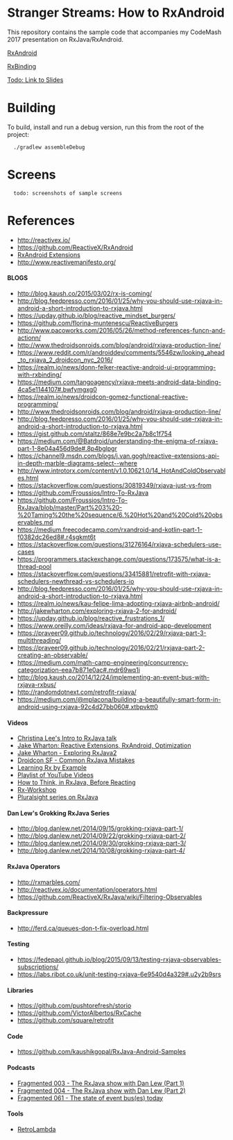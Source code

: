 Stranger Streams: How to RxAndroid
=====================================

This repository contains the sample code that accompanies my CodeMash 2017 presentation on RxJava/RxAndroid.

[RxAndroid](https://github.com/ReactiveX/RxAndroid)

[RxBinding](https://github.com/JakeWharton/RxBinding)

[Todo: Link to Slides](http://www.google.com)

# Building

To build, install and run a debug version, run this from the root of the project:

```
  ./gradlew assembleDebug
```

# Screens
```
  todo: screenshots of sample screens
```

# References

* http://reactivex.io/
* https://github.com/ReactiveX/RxAndroid
* [RxAndroid Extensions](https://github.com/ReactiveX/RxAndroid/wiki)
* http://www.reactivemanifesto.org/

#### BLOGS
* http://blog.kaush.co/2015/03/02/rx-is-coming/
* http://blog.feedpresso.com/2016/01/25/why-you-should-use-rxjava-in-android-a-short-introduction-to-rxjava.html
* https://upday.github.io/blog/reactive_mindset_burgers/
* https://github.com/florina-muntenescu/ReactiveBurgers
* http://www.pacoworks.com/2016/05/26/method-references-funcn-and-actionn/
* http://www.thedroidsonroids.com/blog/android/rxjava-production-line/
* https://www.reddit.com/r/androiddev/comments/5546zw/looking_ahead_to_rxjava_2_droidcon_nyc_2016/
* https://realm.io/news/donn-felker-reactive-android-ui-programming-with-rxbinding/
* https://medium.com/tangoagency/rxjava-meets-android-data-binding-4ca5e1144107#.bwfymgxg0
* https://realm.io/news/droidcon-gomez-functional-reactive-programming/
* http://www.thedroidsonroids.com/blog/android/rxjava-production-line/
* http://blog.feedpresso.com/2016/01/25/why-you-should-use-rxjava-in-android-a-short-introduction-to-rxjava.html
* https://gist.github.com/staltz/868e7e9bc2a7b8c1f754
* https://medium.com/@Batdroid/understanding-the-enigma-of-rxjava-part-1-8e04a456d9de#.8p4bglpgr
* https://channel9.msdn.com/blogs/j.van.gogh/reactive-extensions-api-in-depth-marble-diagrams-select--where
* http://www.introtorx.com/content/v1.0.10621.0/14_HotAndColdObservables.html
* https://stackoverflow.com/questions/30819349/rxjava-just-vs-from
* https://github.com/Froussios/Intro-To-RxJava
* https://github.com/Froussios/Intro-To-RxJava/blob/master/Part%203%20-%20Taming%20the%20sequence/6.%20Hot%20and%20Cold%20observables.md
* https://medium.freecodecamp.com/rxandroid-and-kotlin-part-1-f0382dc26ed8#.r4sgkmt6t
* https://stackoverflow.com/questions/31276164/rxjava-schedulers-use-cases
* https://programmers.stackexchange.com/questions/173575/what-is-a-thread-pool
* https://stackoverflow.com/questions/33415881/retrofit-with-rxjava-schedulers-newthread-vs-schedulers-io
* http://blog.feedpresso.com/2016/01/25/why-you-should-use-rxjava-in-android-a-short-introduction-to-rxjava.html
* https://realm.io/news/kau-felipe-lima-adopting-rxjava-airbnb-android/
* http://jakewharton.com/exploring-rxjava-2-for-android/
* https://upday.github.io/blog/reactive_frustrations_1/
* https://www.oreilly.com/ideas/rxjava-for-android-app-development
* https://praveer09.github.io/technology/2016/02/29/rxjava-part-3-multithreading/
* https://praveer09.github.io/technology/2016/02/21/rxjava-part-2-creating-an-observable/
* https://medium.com/math-camp-engineering/concurrency-categorization-eea7b871e0ac#.mdr69wq1i
* http://blog.kaush.co/2014/12/24/implementing-an-event-bus-with-rxjava-rxbus/
* http://randomdotnext.com/retrofit-rxjava/
* https://medium.com/@mplacona/building-a-beautifully-smart-form-in-android-using-rxjava-92c4d27bb060#.xtbpvktt0

#### Videos
* [Christina Lee's Intro to RxJava talk](https://realm.io/news/intro-to-rxjava/)
* [Jake Wharton: Reactive Extensions, RxAndroid, Optimization](https://www.youtube.com/watch?v=qGM04LcSCmo)
* [Jake Wharton - Exploring RxJava2](https://realm.io/news/gotocph-jake-wharton-exploring-rxjava2-android/)
* [Droidcon SF - Common RxJava Mistakes](https://www.youtube.com/watch?v=QdmkXL7XikQ)
* [Learning Rx by Example](https://vimeo.com/190922794)
* [Playlist of YouTube Videos](https://www.youtube.com/playlist?list=PLWAnz6AE4dga8ZSEBr9kmCcqxKlBlZeOI)
* [How to Think, in RxJava, Before Reacting](https://vimeo.com/170796165)
* [Rx-Workshop](https://channel9.msdn.com/Series/Rx-Workshop/Rx-Workshop-Introduction)
* [Pluralsight series on RxJava](https://app.pluralsight.com/library/courses/reactive-programming-java-8-rxjava/table-of-contents)

#### Dan Lew's Grokking RxJava Series
* http://blog.danlew.net/2014/09/15/grokking-rxjava-part-1/
* http://blog.danlew.net/2014/09/22/grokking-rxjava-part-2/
* http://blog.danlew.net/2014/09/30/grokking-rxjava-part-3/
* http://blog.danlew.net/2014/10/08/grokking-rxjava-part-4/

#### RxJava Operators
* http://rxmarbles.com/
* http://reactivex.io/documentation/operators.html
* https://github.com/ReactiveX/RxJava/wiki/Filtering-Observables

#### Backpressure
* http://ferd.ca/queues-don-t-fix-overload.html

#### Testing
* https://fedepaol.github.io/blog/2015/09/13/testing-rxjava-observables-subscriptions/
* https://labs.ribot.co.uk/unit-testing-rxjava-6e9540d4a329#.u2y2b9srs

#### Libraries
* https://github.com/pushtorefresh/storio
* https://github.com/VictorAlbertos/RxCache
* https://github.com/square/retrofit

#### Code
* https://github.com/kaushikgopal/RxJava-Android-Samples

#### Podcasts
* [Fragmented 003 - The RxJava show with Dan Lew (Part 1)](http://fragmentedpodcast.com/episodes/3/)
* [Fragmented 004 - The RxJava show with Dan Lew (Part 2)](http://fragmentedpodcast.com/episodes/4/)
* [Fragmented 061 - The state of event bus(es) today](http://fragmentedpodcast.com/episodes/061/)

#### Tools
* [RetroLambda](https://github.com/evant/gradle-retrolambda)
